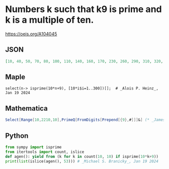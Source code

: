 # Numbers k such that k9 is prime and k is a multiple of ten\.
https://oeis.org/A104045
## JSON
```JSON
[10, 40, 50, 70, 80, 100, 110, 140, 160, 170, 230, 260, 290, 310, 320, 370, 440, 490, 500, 520, 530, 670, 710, 730, 800, 820, 860, 910, 920, 1000, 1070, 1090, 1190, 1210, 1240, 1280, 1300, 1310, 1330, 1370, 1400, 1580, 1720, 1750, 1760, 1790, 1900, 1930, 1960, 1970, 2050, 2080, 2210]
```
## Maple
```Maple
select(n-> isprime(10*n+9), [10*i$i=1..300])[];  # _Alois P. Heinz_, Jan 19 2024
```
## Mathematica
```Mathematica
Select[Range[10,2210,10],PrimeQ[FromDigits[Prepend[{9},#]]]&] (* _James C. McMahon_, Jan 19 2024 *)
```
## Python
```Python
from sympy import isprime
from itertools import count, islice
def agen(): yield from (k for k in count(10, 10) if isprime(10*k+9))
print(list(islice(agen(), 53))) # _Michael S. Branicky_, Jan 19 2024
```
